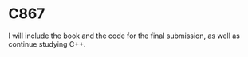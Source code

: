 # C867
I will include the book and the code for the final submission, as well as continue studying C++.
